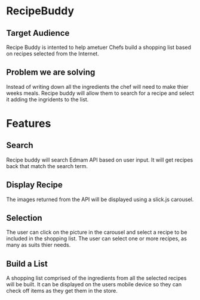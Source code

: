 # RecipeBuddy
## Target Audience
Recipe Buddy is intented to help ametuer Chefs build a shopping list based on recipes selected from the Internet.

## Problem we are solving
Instead of writing down all the ingredients the chef will need to make thier weeks meals. Recipe buddy will allow them to search for a recipe and select it adding the ingridents to the list.

# Features
## Search
Recipe buddy will search Edmam API based on user input. It will get recipes back that match the search term.
## Display Recipe
The images returned from the API will be displayed using a slick.js carousel.
## Selection 
The user can click on the picture in the carousel and select a recipe to be included in the shopping list. The user can select one or more recipes, as many as suits thier needs.
## Build a List
A shopping list comprised of the ingredients from all the selected recipes will be built. It can be displayed on the users mobile device so they can check off items as they get them in the store. 